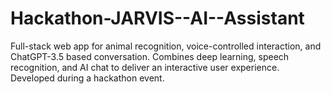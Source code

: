 # Hackathon-JARVIS--AI--Assistant
Full-stack web app for animal recognition, voice-controlled interaction, and ChatGPT-3.5 based conversation. Combines deep learning, speech recognition, and AI chat to deliver an interactive user experience. Developed during a hackathon event.
